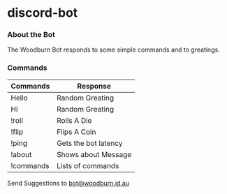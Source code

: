 # discord-bot

### About the Bot
The Woodburn Bot responds to some simple commands and to greatings.


### Commands

| Commands  | Response                |
|-----------|-------------------------|
| Hello     | Random Greating         |
| Hi        | Random Greating         |
| !roll     | Rolls A Die             |
| !flip     | Flips A Coin            |
| !ping     | Gets the bot latency    |
| !about    | Shows about Message     |
| !commands | Lists of commands       |

Send Suggestions to bot@woodburn.id.au
